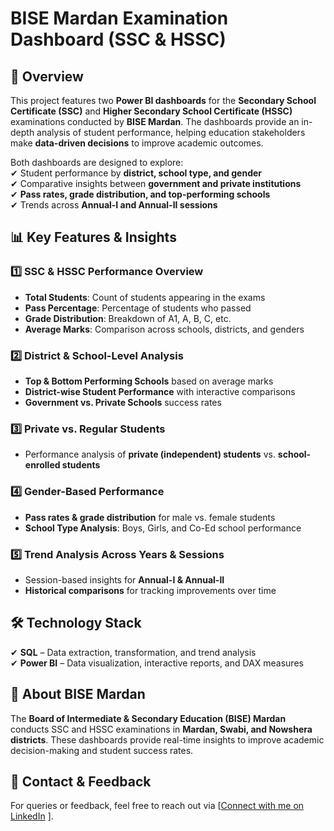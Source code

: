 # **BISE Mardan Examination Dashboard (SSC & HSSC)**

## **📌 Overview**  
This project features two **Power BI dashboards** for the **Secondary School Certificate (SSC)** and **Higher Secondary School Certificate (HSSC)** examinations conducted by **BISE Mardan**. The dashboards provide an in-depth analysis of student performance, helping education stakeholders make **data-driven decisions** to improve academic outcomes.

Both dashboards are designed to explore:  
✔ Student performance by **district, school type, and gender**  
✔ Comparative insights between **government and private institutions**  
✔ **Pass rates, grade distribution, and top-performing schools**  
✔ Trends across **Annual-I and Annual-II sessions**  

## **📊 Key Features & Insights**  

### **1️⃣ SSC & HSSC Performance Overview**  
- **Total Students**: Count of students appearing in the exams  
- **Pass Percentage**: Percentage of students who passed  
- **Grade Distribution**: Breakdown of A1, A, B, C, etc.  
- **Average Marks**: Comparison across schools, districts, and genders  

### **2️⃣ District & School-Level Analysis**  
- **Top & Bottom Performing Schools** based on average marks  
- **District-wise Student Performance** with interactive comparisons  
- **Government vs. Private Schools** success rates  

### **3️⃣ Private vs. Regular Students**  
- Performance analysis of **private (independent) students** vs. **school-enrolled students**  

### **4️⃣ Gender-Based Performance**  
- **Pass rates & grade distribution** for male vs. female students  
- **School Type Analysis**: Boys, Girls, and Co-Ed school performance  

### **5️⃣ Trend Analysis Across Years & Sessions**  
- Session-based insights for **Annual-I & Annual-II**  
- **Historical comparisons** for tracking improvements over time  

## **🛠️ Technology Stack**  
✔ **SQL** – Data extraction, transformation, and trend analysis  
✔ **Power BI** – Data visualization, interactive reports, and DAX measures 

## **📌 About BISE Mardan**  
The **Board of Intermediate & Secondary Education (BISE) Mardan** conducts SSC and HSSC examinations in **Mardan, Swabi, and Nowshera districts**. These dashboards provide real-time insights to improve academic decision-making and student success rates.  

## **📢 Contact & Feedback**  
For queries or feedback, feel free to reach out via [<a href="https://www.linkedin.com/in/shobbi1994/" target="_blank">Connect with me on LinkedIn</a>
].
